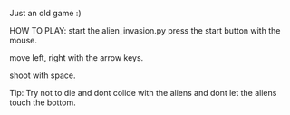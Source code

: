 Just an old game :)

HOW TO PLAY:
start the alien_invasion.py press the start button with the mouse.

move left, right with the arrow keys.

shoot with space.


Tip:
Try not to die and dont colide with the aliens and dont let the aliens touch the bottom.

